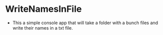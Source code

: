 # WriteNamesInFile

- This a simple console app that will take a folder with a bunch files and write their names in a txt file.
